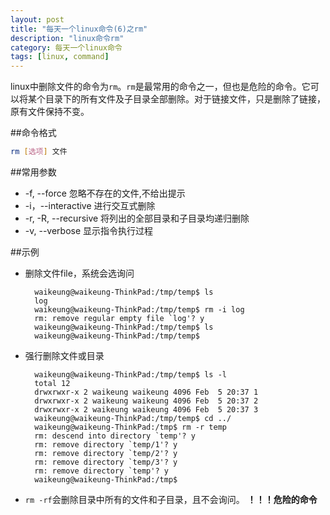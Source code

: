 ```yaml
---
layout: post
title: "每天一个linux命令(6)之rm"
description: "linux命令rm"
category: 每天一个linux命令
tags: [linux, command]
---
```


linux中删除文件的命令为`rm`。`rm`是最常用的命令之一，但也是危险的命令。它可以将某个目录下的所有文件及子目录全部删除。对于链接文件，只是删除了链接，原有文件保持不变。

##命令格式
```sh
rm [选项] 文件
```
##常用参数

* -f, --force
      忽略不存在的文件,不给出提示
* -i，--interactive
      进行交互式删除
* -r, -R, --recursive
      将列出的全部目录和子目录均递归删除
* -v, --verbose
      显示指令执行过程

##示例
* 删除文件file，系统会选询问

        waikeung@waikeung-ThinkPad:/tmp/temp$ ls
        log
        waikeung@waikeung-ThinkPad:/tmp/temp$ rm -i log 
        rm: remove regular empty file `log'? y
        waikeung@waikeung-ThinkPad:/tmp/temp$ ls
        waikeung@waikeung-ThinkPad:/tmp/temp$ 

* 强行删除文件或目录

        waikeung@waikeung-ThinkPad:/tmp/temp$ ls -l
        total 12
        drwxrwxr-x 2 waikeung waikeung 4096 Feb  5 20:37 1
        drwxrwxr-x 2 waikeung waikeung 4096 Feb  5 20:37 2
        drwxrwxr-x 2 waikeung waikeung 4096 Feb  5 20:37 3
        waikeung@waikeung-ThinkPad:/tmp/temp$ cd ../
        waikeung@waikeung-ThinkPad:/tmp$ rm -r temp
        rm: descend into directory `temp'? y
        rm: remove directory `temp/1'? y
        rm: remove directory `temp/2'? y
        rm: remove directory `temp/3'? y
        rm: remove directory `temp'? y
        waikeung@waikeung-ThinkPad:/tmp$ 

* `rm -rf`会删除目录中所有的文件和子目录，且不会询问。 **！！！危险的命令**
